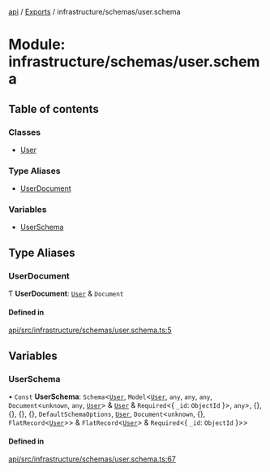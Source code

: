 [api](../README.md) / [Exports](../modules.md) / infrastructure/schemas/user.schema

# Module: infrastructure/schemas/user.schema

## Table of contents

### Classes

- [User](../classes/infrastructure_schemas_user_schema.User.md)

### Type Aliases

- [UserDocument](infrastructure_schemas_user_schema.md#userdocument)

### Variables

- [UserSchema](infrastructure_schemas_user_schema.md#userschema)

## Type Aliases

### UserDocument

Ƭ **UserDocument**: [`User`](../classes/infrastructure_schemas_user_schema.User.md) & `Document`

#### Defined in

[api/src/infrastructure/schemas/user.schema.ts:5](https://github.com/No-Country/c16-58-t-typescript/blob/d2fd85f/api/src/infrastructure/schemas/user.schema.ts#L5)

## Variables

### UserSchema

• `Const` **UserSchema**: `Schema`\<[`User`](../classes/infrastructure_schemas_user_schema.User.md), `Model`\<[`User`](../classes/infrastructure_schemas_user_schema.User.md), `any`, `any`, `any`, `Document`\<`unknown`, `any`, [`User`](../classes/infrastructure_schemas_user_schema.User.md)\> & [`User`](../classes/infrastructure_schemas_user_schema.User.md) & `Required`\<\{ `_id`: `ObjectId`  }\>, `any`\>, {}, {}, {}, {}, `DefaultSchemaOptions`, [`User`](../classes/infrastructure_schemas_user_schema.User.md), `Document`\<`unknown`, {}, `FlatRecord`\<[`User`](../classes/infrastructure_schemas_user_schema.User.md)\>\> & `FlatRecord`\<[`User`](../classes/infrastructure_schemas_user_schema.User.md)\> & `Required`\<\{ `_id`: `ObjectId`  }\>\>

#### Defined in

[api/src/infrastructure/schemas/user.schema.ts:67](https://github.com/No-Country/c16-58-t-typescript/blob/d2fd85f/api/src/infrastructure/schemas/user.schema.ts#L67)
